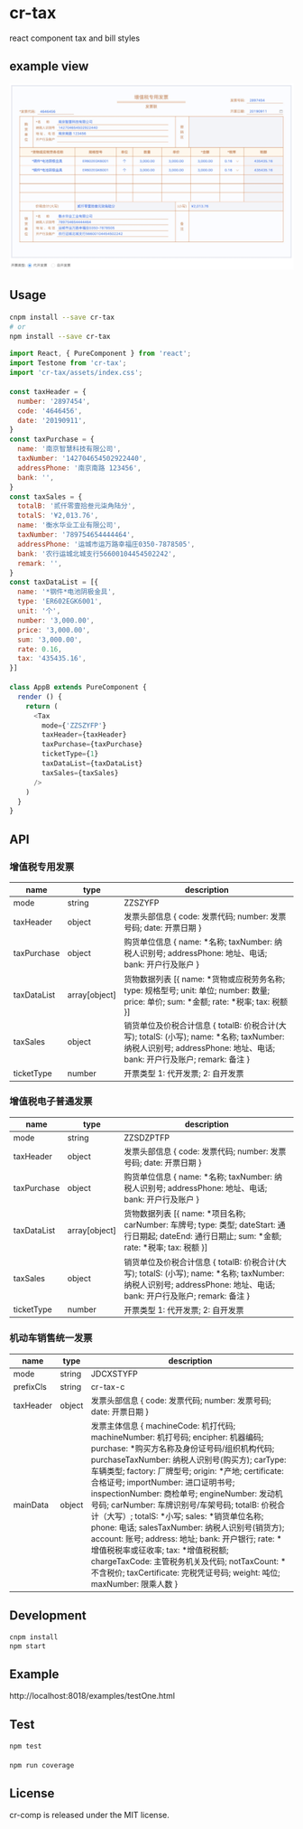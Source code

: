 # cr-tax

react component tax and bill styles

## example view
<img src="./github/example1.jpg" alt="example" />

## Usage

```bash
cnpm install --save cr-tax
# or
npm install --save cr-tax
```

```js
import React, { PureComponent } from 'react';
import Testone from 'cr-tax';
import 'cr-tax/assets/index.css';

const taxHeader = {
  number: '2897454',
  code: '4646456',
  date: '20190911',
}
const taxPurchase = {
  name: '南京智慧科技有限公司',
  taxNumber: '142704654502922440',
  addressPhone: '南京南路 123456',
  bank: '',
}
const taxSales = {
  totalB: '贰仟零壹拾叁元柒角陆分',
  totalS: '¥2,013.76',
  name: '衡水华业工业有限公司',
  taxNumber: '789754654444464',
  addressPhone: '运城市运万路幸福庄0350-7878505',
  bank: '农行运城北城支行56600104454502242',
  remark: '',
}
const taxDataList = [{
  name: '*钢件*电池阴极金具',
  type: 'ER602EGK6001',
  unit: '个',
  number: '3,000.00',
  price: '3,000.00',
  sum: '3,000.00',
  rate: 0.16,
  tax: '435435.16',
}]

class AppB extends PureComponent {
  render () {
    return (
      <Tax
        mode={'ZZSZYFP'}
        taxHeader={taxHeader}
        taxPurchase={taxPurchase}
        ticketType={1}
        taxDataList={taxDataList}
        taxSales={taxSales}
      />
    )
  }
}
```

## API

### 增值税专用发票

name | type | description
-----| -----| ------------
mode | string | ZZSZYFP
taxHeader | object | 发票头部信息 { code: 发票代码; number: 发票号码; date: 开票日期 }
taxPurchase | object | 购货单位信息 { name: *名称; taxNumber: 纳税人识别号; addressPhone: 地址、电话; bank: 开户行及账户 }
taxDataList | array[object] | 货物数据列表 [{ name: *货物或应税劳务名称; type: 规格型号; unit: 单位; number: 数量; price: 单价; sum: *金额; rate: *税率; tax: 税额 }]
taxSales | object | 销货单位及价税合计信息 { totalB: 价税合计(大写); totalS: (小写); name: *名称; taxNumber: 纳税人识别号; addressPhone: 地址、电话; bank: 开户行及账户; remark: 备注 }
ticketType | number | 开票类型 1: 代开发票; 2: 自开发票

### 增值税电子普通发票

name | type | description
-----| -----| ------------
mode | string | ZZSDZPTFP
taxHeader | object | 发票头部信息 { code: 发票代码; number: 发票号码; date: 开票日期 }
taxPurchase | object | 购货单位信息 { name: *名称; taxNumber: 纳税人识别号; addressPhone: 地址、电话; bank: 开户行及账户 }
taxDataList | array[object] | 货物数据列表 [{ name: *项目名称; carNumber: 车牌号; type: 类型; dateStart: 通行日期起; dateEnd: 通行日期止; sum: *金额; rate: *税率; tax: 税额 }]
taxSales | object | 销货单位及价税合计信息 { totalB: 价税合计(大写); totalS: (小写); name: *名称; taxNumber: 纳税人识别号; addressPhone: 地址、电话; bank: 开户行及账户; remark: 备注 }
ticketType | number | 开票类型 1: 代开发票; 2: 自开发票

### 机动车销售统一发票

name | type | description
-----| -----| ------------
mode | string | JDCXSTYFP
prefixCls | string | cr-tax-c
taxHeader | object | 发票头部信息 { code: 发票代码; number: 发票号码; date: 开票日期 }
mainData | object | 发票主体信息 { machineCode: 机打代码; machineNumber: 机打号码; encipher: 机器编码; purchase:  *购买方名称及身份证号码/组织机构代码; purchaseTaxNumber: 纳税人识别号(购买方); carType: 车辆类型; factory: 厂牌型号; origin: *产地; certificate: 合格证号; importNumber: 进口证明书号; inspectionNumber: 商检单号; engineNumber: 发动机号码; carNumber: 车牌识别号/车架号码; totalB: 价税合计（大写）; totalS: *小写; sales: *销货单位名称; phone: 电话; salesTaxNumber: 纳税人识别号(销货方); account: 账号; address: 地址; bank: 开户银行; rate: *增值税税率或征收率; tax: *增值税税额; chargeTaxCode: 主管税务机关及代码; notTaxCount: *不含税价; taxCertificate: 完税凭证号码; weight: 吨位; maxNumber: 限乘人数 }

## Development

```
cnpm install
npm start
```

## Example

http://localhost:8018/examples/testOne.html

## Test
  ```js
  npm test
  
  npm run coverage
  ```



## License

cr-comp is released under the MIT license.
